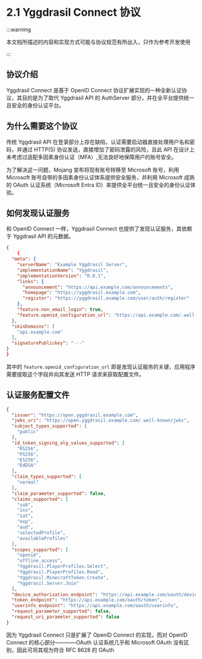 # 2.1 Yggdrasil Connect 协议

:::warning

本文档所描述的内容和实现方式可能与协议规范有所出入，只作为参考开发使用

:::


## 协议介绍

Yggdrasil Connect 是基于 OpenID Connect 协议扩展实现的一种全新认证协议，其目的是为了取代 Yggdrasil API 的 AuthServer 部分，并在全平台提供统一且安全的身份认证平台。

## 为什么需要这个协议

传统 Yggdrasil API 在登录部分上存在缺陷，认证需要启动器直接处理用户名和密码，并通过 HTTP(S) 协议发送，直接增加了密码泄露的风险，且此 API 在设计上未考虑过适配多因素身份认证（MFA）,无法良好地保障用户的账号安全。

为了解决这一问题，Mojang 宣布将现有账号转移至 Microsoft 账号，利用 Microsoft 账号自带的多因素身份认证体系提供安全服务，并利用 Microsoft 成熟的 OAuth 认证系统（Microsoft Entra ID）来提供全平台统一且安全的身份认证体验。

## 如何发现认证服务

和 OpenID Connect 一样，Yggdrasil Connect 也提供了发现认证服务，其依赖于 Yggdrasil API 的元数据。

```json
{
    {
  "meta": {
    "serverName": "Example Yggdrasil Server",
    "implementationName": "Yggdrasil",
    "implementationVersion": "0.0.1",
    "links": {
      "announcement": "https://api.example.com/announcements",
      "homepage": "https://yggdrasil.example.com",
      "register": "https://yggdrasil.example.com/user/auth/register"
    },
    "feature.non_email_login": true,
    "feature.openid_configuration_url": "https://api.example.com/.well-known/openid-configuration"
  },
  "skinDomains": [
    "api.example.com"
  ],
  "signaturePublickey": "···"
}
}
```

其中的 `feature.openid_configuration_url` 即是发现认证服务的关键，应用程序需要提取这个字段并向其发送 HTTP 请求来获取配置文件。

## 认证服务配置文件

```json
{
  "issuer": "https://open.yggdrasil.example.com",
  "jwks_uri": "https://open.yggdrasil.example.com/.well-known/jwks",
  "subject_types_supported": [
    "public"
  ],
  "id_token_signing_alg_values_supported": [
    "RS256",
    "PS256",
    "ES256",
    "EdDSA"
  ],
  "claim_types_supported": [
    "normal"
  ],
  "claim_parameter_supported": false,
  "claims_supported": [
    "sub",
    "iss",
    "iat",
    "exp",
    "aud",
    "selectedProfile",
    "availableProfiles"
  ],
  "scopes_supported": [
    "openid",
    "offline_access",
    "Yggdrasil.PlayerProfiles.Select",
    "Yggdrasil.PlayerProfiles.Read",
    "Yggdrasil.MinecraftToken.Create",
    "Yggdrasil.Server.Join"
  ],
  "device_authorization_endpoint": "https://api.example.com/oauth/device_code",
  "token_endpoint": "https://api.example.com/oauth/token",
  "userinfo_endpoint": "https://api.example.com/oauth/userinfo",
  "request_parameter_supported": false,
  "request_uri_parameter_supported": false
}
```

因为 Yggdrasil Connect 只是扩展了 OpenID Connect 的实现，而对 OpenID Connect 的核心部分————OAuth 认证系统几乎和 Microsoft OAuth 没有区别，因此可将其视为符合 RFC 8628 的 OAuth